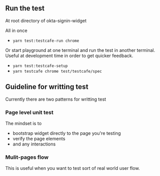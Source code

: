 ## Run the test

At root directory of okta-signin-widget

All in once

- `yarn test:testcafe-run chrome`

Or start playground at one terminal and run the test in another terminal.
Useful at development time in order to get quicker feedback.

- `yarn test:testcafe-setup`
- `yarn testcafe chrome test/testcafe/spec`


## Guideline for writting test

Currently there are two patterns for writting test

### Page level unit test

The mindset is to
  - bootstrap widget directly to the page you're testing
  - verify the page elements
  - and any interactions

### Mulit-pages flow

This is useful when you want to test sort of real world user flow.
